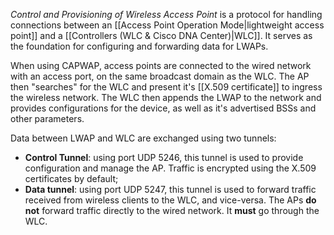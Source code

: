 *Control and Provisioning of Wireless Access Point* is a protocol for handling connections between an [[Access Point Operation Mode|lightweight access point]] and a [[Controllers (WLC & Cisco DNA Center)|WLC]]. It serves as the foundation for configuring and forwarding data for LWAPs.

When using CAPWAP, access points are connected to the wired network with an access port, on the same broadcast domain as the WLC. The AP then "searches" for the WLC and present it's [[X.509 certificate]] to ingress the wireless network. The WLC then appends the LWAP to the network and provides configurations for the device, as well as it's advertised BSSs and other parameters.

Data between LWAP and WLC are exchanged using two tunnels:

- **Control Tunnel**: using port UDP 5246, this tunnel is used to provide configuration and manage the AP. Traffic is encrypted using the X.509 certificates by default;
- **Data tunnel**: using port UDP 5247, this tunnel is used to forward traffic received from wireless clients to the WLC, and vice-versa. The APs **do not** forward traffic directly to the wired network. It **must** go through the WLC.